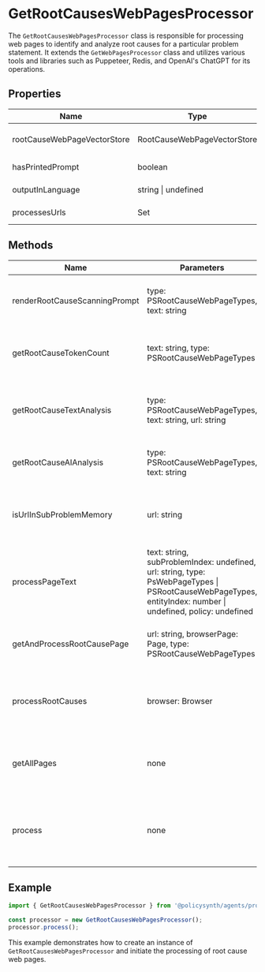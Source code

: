 # GetRootCausesWebPagesProcessor

The `GetRootCausesWebPagesProcessor` class is responsible for processing web pages to identify and analyze root causes for a particular problem statement. It extends the `GetWebPagesProcessor` class and utilizes various tools and libraries such as Puppeteer, Redis, and OpenAI's ChatGPT for its operations.

## Properties

| Name                        | Type                              | Description                                                                 |
|-----------------------------|-----------------------------------|-----------------------------------------------------------------------------|
| rootCauseWebPageVectorStore | RootCauseWebPageVectorStore       | Instance of the RootCauseWebPageVectorStore for storing root cause vectors. |
| hasPrintedPrompt            | boolean                           | Flag to check if the prompt has been printed.                               |
| outputInLanguage            | string \| undefined               | Language in which the output should be generated.                           |
| processesUrls               | Set<string>                       | Set of URLs that have been processed.                                       |

## Methods

| Name                          | Parameters                                                                 | Return Type                              | Description                                                                                       |
|-------------------------------|----------------------------------------------------------------------------|------------------------------------------|---------------------------------------------------------------------------------------------------|
| renderRootCauseScanningPrompt | type: PSRootCauseWebPageTypes, text: string                                | (SystemMessage \| HumanMessage)[]        | Renders the prompt for root cause scanning.                                                       |
| getRootCauseTokenCount        | text: string, type: PSRootCauseWebPageTypes                                | Promise<{ totalTokenCount: number; promptTokenCount: any; }> | Gets the token count for the root cause text analysis.                                            |
| getRootCauseTextAnalysis      | type: PSRootCauseWebPageTypes, text: string, url: string                   | Promise<PSRootCauseRawWebPageData \| PSRefinedRootCause[]> | Analyzes the root cause text and returns the analysis results.                                    |
| getRootCauseAIAnalysis        | type: PSRootCauseWebPageTypes, text: string                                | Promise<PSRefinedRootCause[]>            | Gets the AI analysis for the root cause text.                                                     |
| isUrlInSubProblemMemory       | url: string                                                               | boolean                                  | Checks if the URL is already in the sub-problem memory.                                           |
| processPageText               | text: string, subProblemIndex: undefined, url: string, type: PsWebPageTypes \| PSRootCauseWebPageTypes, entityIndex: number \| undefined, policy: undefined | Promise<void>                              | Processes the text of a web page for root cause analysis.                                         |
| getAndProcessRootCausePage    | url: string, browserPage: Page, type: PSRootCauseWebPageTypes              | Promise<boolean>                         | Gets and processes a root cause page.                                                             |
| processRootCauses             | browser: Browser                                                          | Promise<void>                            | Processes the root causes using the browser instance.                                             |
| getAllPages                   | none                                                                      | Promise<void>                            | Gets and processes all pages for root cause analysis.                                             |
| process                       | none                                                                      | Promise<void>                            | Main process method to initiate the root cause web pages processing.                              |

## Example

```typescript
import { GetRootCausesWebPagesProcessor } from '@policysynth/agents/problems/web/getRootCausesWebPages.js';

const processor = new GetRootCausesWebPagesProcessor();
processor.process();
```

This example demonstrates how to create an instance of `GetRootCausesWebPagesProcessor` and initiate the processing of root cause web pages.